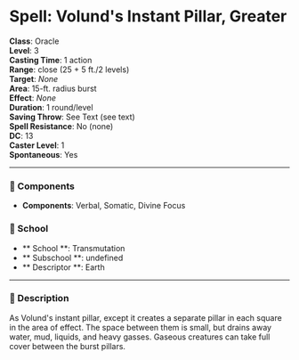 
# Spell: Volund's Instant Pillar, Greater
**Class**: Oracle  
**Level**: 3  
**Casting Time**: 1 action  
**Range**: close (25 + 5 ft./2 levels)  
**Target**: _None_  
**Area**: 15-ft. radius burst  
**Effect**: _None_  
**Duration**: 1 round/level  
**Saving Throw**: See Text (see text)  
**Spell Resistance**: No (none)  
**DC**: 13  
**Caster Level**: 1  
**Spontaneous**: Yes

---

### 🔮 Components
- **Components**: Verbal, Somatic, Divine Focus

### 🏫 School
- ** School **: Transmutation
- ** Subschool **: undefined
- ** Descriptor **: Earth
---

### 📜 Description
As Volund's instant pillar, except it creates a separate pillar in each square in the area of effect. The space between them is small, but drains away water, mud, liquids, and heavy gasses. Gaseous creatures can take full cover between the burst pillars.
